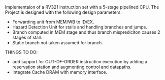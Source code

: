 Implementaion of a RV321 instruction set with a 5-stage pipelined CPU. The Project is designed with the following design parameters:
- Forwarding unit from MEM/WB to ID/EX.
- Hazard Detection Unit for stalls and handling branches and jumps.
- Branch computed in MEM stage and thus branch misprediciton causes 2 stages of stall.
- Static branch not taken assumed for branch.

THINGS TO DO:
- add support for OUT-OF-ORDER instruction execution by adding a reservation station and augmenting control and datapaths.
- Integrate Cache DRAM with memory interface.
